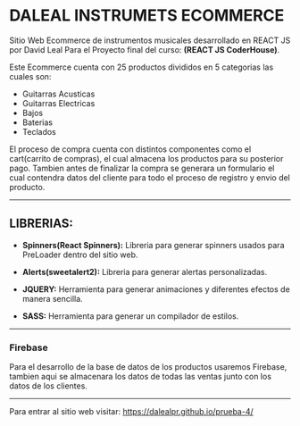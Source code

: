 
# DALEAL INSTRUMETS ECOMMERCE 
Sitio Web Ecommerce de instrumentos musicales desarrollado en REACT JS por David Leal Para el Proyecto final del curso: **(REACT JS CoderHouse)**.

Este Ecommerce cuenta con 25 productos divididos en 5 categorias las cuales son:
- Guitarras Acusticas
- Guitarras Electricas
- Bajos
- Baterias
- Teclados

El proceso de compra cuenta con distintos componentes como el cart(carrito de compras), el cual almacena los productos para su posterior pago. Tambien antes de finalizar la compra se generara un formulario el cual contendra datos del cliente para todo el proceso de registro y envio del producto.


---

## LIBRERIAS:
- **Spinners(React Spinners):** Libreria para generar spinners usados para PreLoader dentro del sitio web.

- **Alerts(sweetalert2):** Libreria para generar alertas personalizadas.

- **JQUERY:** Herramienta para generar animaciones y diferentes efectos de manera sencilla.

- **SASS:** Herramienta para generar un compilador de estilos.
---
### Firebase 

Para el desarrollo de la base de datos de los productos usaremos Firebase, tambien aqui se almacenara los datos de todas las ventas junto con los datos de los clientes.


---
Para entrar al sitio web visitar: 
https://dalealpr.github.io/prueba-4/